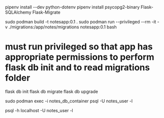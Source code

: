 pipenv install --dev python-dotenv
pipenv install psycopg2-binary Flask-SQLAlchemy Flask-Migrate

sudo podman build -t notesapp:0.1 .
sudo podman run --privileged --rm -it -v ./migrations:/app/notes/migrations notesapp:0.1 bash 
# must run privileged so that app has appropriate permissions to perform flask db init and to read migrations folder
flask db init
flask db migrate
flask db upgrade

sudo podman exec -i notes_db_container psql -U notes_user -l

psql -h localhost -U notes_user -l